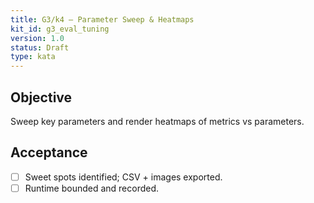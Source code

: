 ```yaml
---
title: G3/k4 — Parameter Sweep & Heatmaps
kit_id: g3_eval_tuning
version: 1.0
status: Draft
type: kata
---
```

## Objective
Sweep key parameters and render heatmaps of metrics vs parameters.
## Acceptance
- [ ] Sweet spots identified; CSV + images exported.  
- [ ] Runtime bounded and recorded.